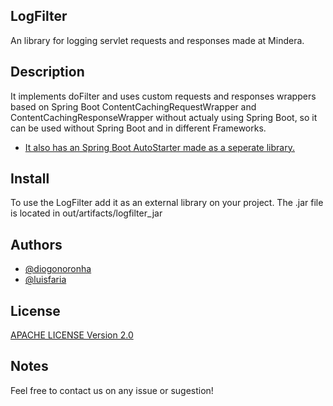 ## LogFilter

An library for logging servlet requests and responses made at Mindera.

## Description

It implements doFilter and uses custom requests and responses 
wrappers based on Spring Boot ContentCachingRequestWrapper and
ContentCachingResponseWrapper without actualy using Spring Boot,
so it can be used without Spring Boot and in different Frameworks.

- [It also has an Spring Boot AutoStarter made as a seperate library.](https://github.com/DiogoNoronha)

## Install

To use the LogFilter add it as an external library on your project.
The .jar file is located in out/artifacts/logfilter_jar

## Authors

- [@diogonoronha](https://github.com/DiogoNoronha)
- [@luisfaria](https://github.com/luisfcfaria)

## License

[APACHE LICENSE Version 2.0](http://www.apache.org/licenses/)

## Notes

Feel free to contact us on any issue or sugestion!